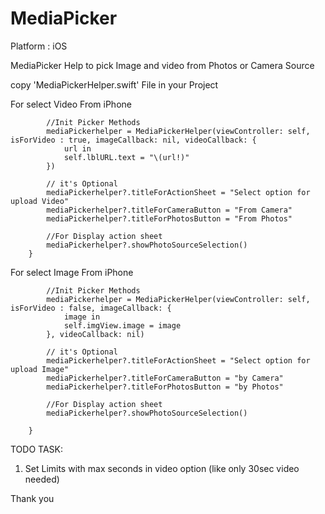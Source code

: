 # MediaPicker

Platform : iOS

MediaPicker Help to pick Image and video from Photos or Camera Source 

copy 'MediaPickerHelper.swift' File in your Project 


For select Video From iPhone

``` @IBAction func selectVideoAction(_ sender: Any) {
        //Init Picker Methods
        mediaPickerhelper = MediaPickerHelper(viewController: self, isForVideo : true, imageCallback: nil, videoCallback: {
            url in
            self.lblURL.text = "\(url!)"
        })
        
        // it's Optional
        mediaPickerhelper?.titleForActionSheet = "Select option for upload Video"
        mediaPickerhelper?.titleForCameraButton = "From Camera"
        mediaPickerhelper?.titleForPhotosButton = "From Photos"
       
        //For Display action sheet
        mediaPickerhelper?.showPhotoSourceSelection()
    }
```
For select Image From iPhone

```@IBAction func selectImageAction(_ sender: Any) {
        //Init Picker Methods
        mediaPickerhelper = MediaPickerHelper(viewController: self, isForVideo : false, imageCallback: {
            image in
            self.imgView.image = image
        }, videoCallback: nil)
        
        // it's Optional
        mediaPickerhelper?.titleForActionSheet = "Select option for upload Image"
        mediaPickerhelper?.titleForCameraButton = "by Camera"
        mediaPickerhelper?.titleForPhotosButton = "by Photos"
        
        //For Display action sheet
        mediaPickerhelper?.showPhotoSourceSelection()
        
    }

```


TODO TASK:
1. Set Limits with max seconds in video option (like only 30sec video needed)


Thank you 
